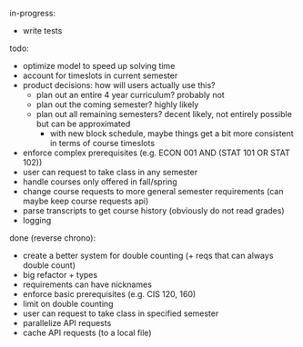 in-progress:
- write tests

todo:
- optimize model to speed up solving time
- account for timeslots in current semester
- product decisions: how will users actually use this?
    - plan out an entire 4 year curriculum? probably not
    - plan out the coming semester? highly likely
    - plan out all remaining semesters? decent likely, not entirely possible but can be approximated
        - with new block schedule, maybe things get a bit more consistent in terms of course timeslots
- enforce complex prerequisites (e.g. ECON 001 AND (STAT 101 OR STAT 102))
- user can request to take class in any semester
- handle courses only offered in fall/spring
- change course requests to more general semester requirements (can maybe keep course requests api)
- parse transcripts to get course history (obviously do not read grades)
- logging

done (reverse chrono):
- create a better system for double counting (+ reqs that can always double count)
- big refactor + types
- requirements can have nicknames
- enforce basic prerequisites (e.g. CIS 120, 160)
- limit on double counting
- user can request to take class in specified semester
- parallelize API requests
- cache API requests (to a local file)
